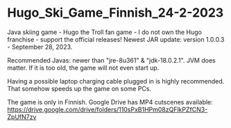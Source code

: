 # Hugo_Ski_Game_Finnish_24-2-2023
Java skiing game - Hugo the Troll fan game - I do not own the Hugo franchise - support the official releases! 
Newest JAR update: version 1.0.0.3 - September 28, 2023. 

Recommended Javas: newer than "jre-8u361" & "jdk-18.0.2.1". JVM does matter. If it is too old, the game will not even start up.

Having a possible laptop charging cable plugged in is highly recommended. That somehow speeds up the game on some PCs.

The game is only in Finnish. Google Drive has MP4 cutscenes available: 
https://drive.google.com/drive/folders/110sPxB1HPm08zQFlkPZfCN3-ZpUfN7zv 
